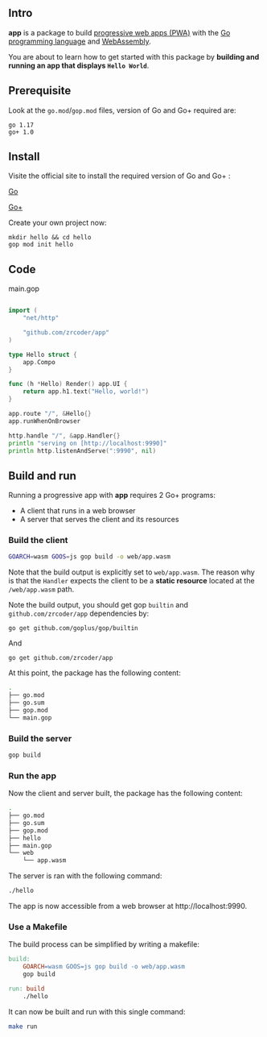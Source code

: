 ## Intro

**app** is a package to build [progressive web apps (PWA)](https://developers.google.com/web/progressive-web-apps/) with the [Go programming language](https://golang.org) and [WebAssembly](https://webassembly.org).

You are about to learn how to get started with this package by **building and running an app that displays `Hello World`**.

## Prerequisite

Look at the `go.mod`/`gop.mod` files, version of Go and Go+ required are:

```
go 1.17
go+ 1.0
```

## Install

Visite the official site to install the required version of Go and Go+ :

[Go](https://go.dev)

[Go+](https://goplus.org)

Create your own project now:

```
mkdir hello && cd hello
gop mod init hello
```

## Code

main.gop

```go

import (
	"net/http"

	"github.com/zrcoder/app"
)

type Hello struct {
	app.Compo
}

func (h *Hello) Render() app.UI {
	return app.h1.text("Hello, world!")
}

app.route "/", &Hello{}
app.runWhenOnBrowser

http.handle "/", &app.Handler{}
println "serving on [http://localhost:9990]"
println http.listenAndServe(":9990", nil)
```

## Build and run

Running a progressive app with **app** requires 2 Go+ programs:

- A client that runs in a web browser
- A server that serves the client and its resources

### Build the client

```bash
GOARCH=wasm GOOS=js gop build -o web/app.wasm
```

Note that the build output is explicitly set to `web/app.wasm`. The reason why is that the `Handler` expects the client to be a **static resource** located at the `/web/app.wasm` path.

Note the build output, you should get gop `builtin` and `github.com/zrcoder/app` dependencies by:

```shell
go get github.com/goplus/gop/builtin
```

And

```shell
go get github.com/zrcoder/app
```

At this point, the package has the following content:

```bash
.
├── go.mod
├── go.sum
├── gop.mod
└── main.gop

```

### Build the server

```bash
gop build
```

### Run the app

Now the client and server built, the package has the following content:

```bash
.
├── go.mod
├── go.sum
├── gop.mod
├── hello
├── main.gop
└── web
    └── app.wasm
```

The server is ran with the following command:

```bash
./hello
```

The app is now accessible from a web browser at http://localhost:9990.

### Use a Makefile

The build process can be simplified by writing a makefile:

```makefile
build:
	GOARCH=wasm GOOS=js gop build -o web/app.wasm
	gop build

run: build
	./hello
```

It can now be built and run with this single command:

```bash
make run
```

